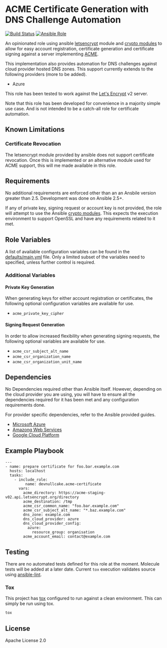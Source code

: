 ACME Certificate Generation with DNS Challenge Automation 
=========================================================
[![Build Status](https://travis-ci.org/devnullcake/ansible-role-acme-certificate.svg?branch=master)](https://travis-ci.org/devnullcake/ansible-role-acme-certificate) [![Ansible Role](https://img.shields.io/ansible/role/24945.svg)](https://galaxy.ansible.com/devnullcake/ansible-role-acme-certificate/)

An opinionated role using ansible [letsencrypt](http://docs.ansible.com/ansible/latest/modules/letsencrypt_module.html) module and [crypto modules](http://docs.ansible.com/ansible/latest/modules/list_of_crypto_modules.html) to allow for easy account registration, certificate generation and certificate signing against a server implementing [ACME](https://github.com/ietf-wg-acme/acme).

This implementation also provides automation for DNS challenges against cloud provider hosted DNS zones. This support currently extends to the following providers (more to be added).

* Azure

This role has been tested to work against the [Let's Encrypt](https://letsencrypt.org/) v2 server.

Note that this role has been developed for convenience in a majority simple use case. And is not intended to be a catch-all role for certificate automation.

Known Limitations
-----------------
### Certificate Revocation
The letsencrypt module provided by ansible does not support certificate revocation. Once this is implemented or an alternative module used for ACME support, this will me made available in this role.

Requirements
------------

No additional requirements are enforced other than an an Ansbile version greater than 2.5. Development was done on Ansible 2.5+.

If any of private key, signing request or account key is not provided, the role will attempt to use the Ansible [crypto modules](http://docs.ansible.com/ansible/latest/modules/list_of_crypto_modules.html). This expects the execution environment to support OpenSSL and have any requirements related to it met.

Role Variables
--------------

A list of available configuration variables can be found in the [defaults/main.yml](defaults/main.yml) file. Only a limited subset of the variables need to specified, unless further control is required.

### Additional Variables

#### Private Key Generation
When generating keys for either account registration or certificates, the following optional configuration variables are available for use.

* `acme_private_key_cipher`

#### Signing Request Generation
In order to allow increased flexibility when generating signing requests, the following optional variables are available for use.

* `acme_csr_subject_alt_name`
* `acme_csr_organization_name`
* `acme_csr_organization_unit_name`

Dependencies
------------

No Dependencies required other than Ansible itself. However, depending on the cloud provider you are using, you will have to ensure all the dependencies required for it has been met and any configuration requirements done.

For provider specific dependencies, refer to the Ansible provided guides.
* [Microsoft Azure](http://docs.ansible.com/ansible/devel/scenario_guides/guide_azure.html)
* [Amazong Web Services](http://docs.ansible.com/ansible/devel/scenario_guides/guide_aws.html)
* [Google Cloud Platform](http://docs.ansible.com/ansible/devel/scenario_guides/guide_gce.html)

Example Playbook
----------------

    ---
    - name: prepare certificate for foo.bar.example.com
      hosts: localhost
      tasks:
        - include_role:
             name: devnullcake.acme-certificate
          vars:
            acme_directory: https://acme-staging-v02.api.letsencrypt.org/directory
            acme_destination: /tmp
            acme_csr_common_name: "foo.bar.example.com"
            acme_csr_subject_alt_name: "*.baz.example.com"
            dns_zone: example.com
            dns_cloud_provider: azure
            dns_cloud_provider_config:
              azure:
                resource_group: organisation
            acme_account_email: contact@example.com

Testing
-------
There are no automated tests defined for this role at the moment. Molecule tests will be added at a later date. Current `tox` execution validates source using [ansible-lint](https://github.com/willthames/ansible-lint).

### Tox
This project has [tox](http://tox.readthedocs.io/en/latest/) configured to run against a clean environment. This can simply be run using tox.

```sh
tox
```

License
-------

Apache License 2.0
